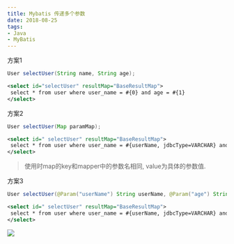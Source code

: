 ```yaml
---
title: Mybatis 传递多个参数
date: 2018-08-25
tags:
- Java
- MyBatis
---
```



方案1
```Java
User selectUser(String name, String age);
```

```xml
<select id="selectUser" resultMap="BaseResultMap">
 select * from user where user_name = #{0} and age = #{1}
</select>
```

方案2
```Java
User selectUser(Map paramMap);
```

```xml
<select id=" selectUser" resultMap="BaseResultMap">
 select * from user where user_name = #{userName, jdbcType=VARCHAR} and age = #{age, jdbcType=VARCHAR}
</select>
```
> 使用时map的key和mapper中的参数名相同, value为具体的参数值.

方案3
```Java
User selectUser(@Param("userName") String userName, @Param("age") String age);
```

```xml
<select id=" selectUser" resultMap="BaseResultMap">
 select * from user where user_name = #{userName, jdbcType=VARCHAR} and age = #{age, jdbcType=VARCHAR}
</select> 
```


[![](https://static.segmentfault.com/v-5b1df2a7/global/img/creativecommons-cc.svg)](https://creativecommons.org/licenses/by-nc-nd/4.0/)
